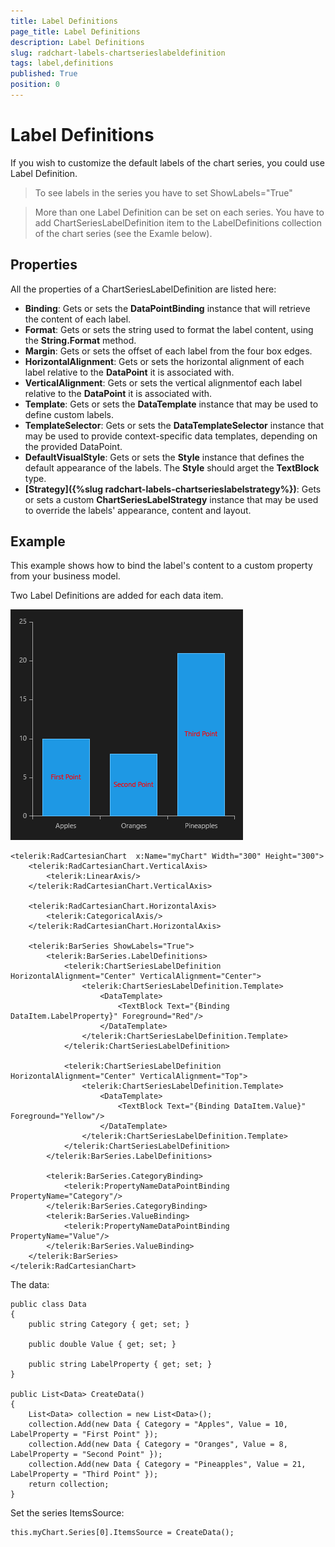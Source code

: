 ```yaml
---
title: Label Definitions
page_title: Label Definitions
description: Label Definitions
slug: radchart-labels-chartserieslabeldefinition
tags: label,definitions
published: True
position: 0
---
```


# Label Definitions

If you wish to customize the default labels of the chart series, you could use Label Definition.

>To see labels in the series you have to set ShowLabels="True"

> More than one Label Definition can be set on each series. You have to add ChartSeriesLabelDefinition item to the LabelDefinitions collection of the chart series (see the Examle below).

## Properties

All the properties of a ChartSeriesLabelDefinition are listed here:

* **Binding**: Gets or sets the **DataPointBinding** instance that will retrieve the content of each label.
* **Format**: Gets or sets the string used to format the label content, using the **String.Format** method.
* **Margin**: Gets or sets the offset of each label from the four box edges.
* **HorizontalAlignment**: Gets or sets the horizontal alignment of each label relative to the **DataPoint** it is associated with.
* **VerticalAlignment**: Gets or sets the vertical alignmentof each label relative to the **DataPoint** it is associated with.
* **Template**: Gets or sets the **DataTemplate** instance that may be used to define custom labels.
* **TemplateSelector**: Gets or sets the **DataTemplateSelector** instance that may be used to provide context-specific data templates, depending on the provided DataPoint.
* **DefaultVisualStyle**: Gets or sets the **Style** instance that defines the default appearance of the labels. The **Style** should arget the **TextBlock** type.
* **[Strategy]({%slug radchart-labels-chartserieslabelstrategy%})**: Gets or sets a custom **ChartSeriesLabelStrategy** instance that may be used to override the labels' appearance, content and layout.

## Example

This example shows how to bind the label's content to a custom property from your business model.

Two Label Definitions are added for each data item.

![Chart Label Definiton Bar Series](images/ChartLabelDefinitonBarSeries.png)

	<telerik:RadCartesianChart  x:Name="myChart" Width="300" Height="300">
	    <telerik:RadCartesianChart.VerticalAxis>
	        <telerik:LinearAxis/>
	    </telerik:RadCartesianChart.VerticalAxis>
	
	    <telerik:RadCartesianChart.HorizontalAxis>
	        <telerik:CategoricalAxis/>
	    </telerik:RadCartesianChart.HorizontalAxis>
	
	    <telerik:BarSeries ShowLabels="True">
	        <telerik:BarSeries.LabelDefinitions>
	            <telerik:ChartSeriesLabelDefinition HorizontalAlignment="Center" VerticalAlignment="Center">
	                <telerik:ChartSeriesLabelDefinition.Template>
	                    <DataTemplate>
	                        <TextBlock Text="{Binding DataItem.LabelProperty}" Foreground="Red"/>
	                    </DataTemplate>
	                </telerik:ChartSeriesLabelDefinition.Template>
	            </telerik:ChartSeriesLabelDefinition>
	
	            <telerik:ChartSeriesLabelDefinition HorizontalAlignment="Center" VerticalAlignment="Top">
	                <telerik:ChartSeriesLabelDefinition.Template>
	                    <DataTemplate>
	                        <TextBlock Text="{Binding DataItem.Value}" Foreground="Yellow"/>
	                    </DataTemplate>
	                </telerik:ChartSeriesLabelDefinition.Template>
	            </telerik:ChartSeriesLabelDefinition>
	        </telerik:BarSeries.LabelDefinitions>
	
	        <telerik:BarSeries.CategoryBinding>
	            <telerik:PropertyNameDataPointBinding PropertyName="Category"/>
	        </telerik:BarSeries.CategoryBinding>
	        <telerik:BarSeries.ValueBinding>
	            <telerik:PropertyNameDataPointBinding PropertyName="Value"/>
	        </telerik:BarSeries.ValueBinding>
	    </telerik:BarSeries>
	</telerik:RadCartesianChart>

The data:

	public class Data
	{
	    public string Category { get; set; }
	
	    public double Value { get; set; }
	
	    public string LabelProperty { get; set; }
	}
	
	public List<Data> CreateData()
	{
	    List<Data> collection = new List<Data>();
	    collection.Add(new Data { Category = "Apples", Value = 10, LabelProperty = "First Point" });
	    collection.Add(new Data { Category = "Oranges", Value = 8, LabelProperty = "Second Point" });
	    collection.Add(new Data { Category = "Pineapples", Value = 21, LabelProperty = "Third Point" });
	    return collection;
	}

Set the series ItemsSource:
	
	this.myChart.Series[0].ItemsSource = CreateData();


